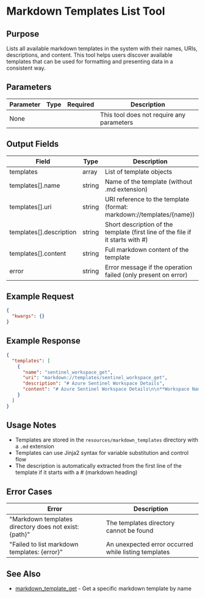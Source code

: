 # Markdown Templates List Tool

## Purpose
Lists all available markdown templates in the system with their names, URIs, descriptions, and content. This tool helps users discover available templates that can be used for formatting and presenting data in a consistent way.

## Parameters
| Parameter | Type | Required | Description |
|-----------|------|----------|-------------|
| None | | | This tool does not require any parameters |

## Output Fields
| Field | Type | Description |
|-------|------|-------------|
| templates | array | List of template objects |
| templates[].name | string | Name of the template (without .md extension) |
| templates[].uri | string | URI reference to the template (format: markdown://templates/{name}) |
| templates[].description | string | Short description of the template (first line of the file if it starts with #) |
| templates[].content | string | Full markdown content of the template |
| error | string | Error message if the operation failed (only present on error) |

## Example Request
```json
{
  "kwargs": {}
}
```

## Example Response
```json
{
  "templates": [
    {
      "name": "sentinel_workspace_get",
      "uri": "markdown://templates/sentinel_workspace_get",
      "description": "# Azure Sentinel Workspace Details",
      "content": "# Azure Sentinel Workspace Details\n\n**Workspace Name:** `{{ workspace_name }}`\n**Resource Group:** `{{ resource_group }}`\n**Subscription:** `{{ subscription_id }}`\n**Location:** `{{ direct_info.location }}`\n**SKU:** `{{ direct_info.sku }}`\n{% if direct_info.sku_description %}  _Description:_ {{ direct_info.sku_description }}{% endif %}\n..."
    }
  ]
}
```

## Usage Notes
- Templates are stored in the `resources/markdown_templates` directory with a `.md` extension
- Templates can use Jinja2 syntax for variable substitution and control flow
- The description is automatically extracted from the first line of the template if it starts with a # (markdown heading)

## Error Cases
| Error | Description |
|-------|-------------|
| "Markdown templates directory does not exist: {path}" | The templates directory cannot be found |
| "Failed to list markdown templates: {error}" | An unexpected error occurred while listing templates |

## See Also
- [markdown_template_get](markdown_template_get.md) - Get a specific markdown template by name
